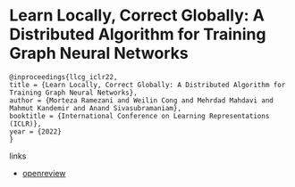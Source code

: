 # Learn Locally, Correct Globally: A Distributed Algorithm for Training Graph Neural Networks

```
@inproceedings{llcg_iclr22,
title = {Learn Locally, Correct Globally: A Distributed Algorithm for Training Graph Neural Networks},
author = {Morteza Ramezani and Weilin Cong and Mehrdad Mahdavi and Mahmut Kandemir and Anand Sivasubramaniam},
booktitle = {International Conference on Learning Representations (ICLR)},
year = {2022}
}
```

links
- [openreview](https://openreview.net/forum?id=FndDxSz3LxQ)
